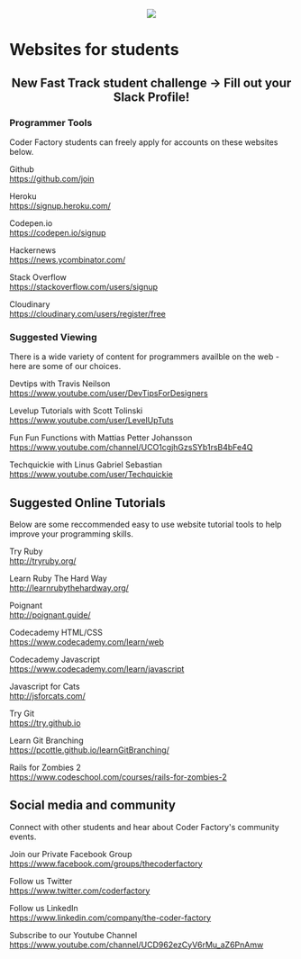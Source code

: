 <p align="center"><img src="https://github.com/coder-factory-academy/cf-guidline-css/blob/master/CFA.png"></p>


# Websites for students

## <p align="center">New Fast Track student challenge -> Fill out your Slack Profile!</p>

### Programmer Tools
Coder Factory students can freely apply for accounts on these websites below.

Github  
  https://github.com/join


Heroku  
  https://signup.heroku.com/


Codepen.io  
  https://codepen.io/signup


Hackernews  
  https://news.ycombinator.com/


Stack Overflow  
  https://stackoverflow.com/users/signup


Cloudinary  
  https://cloudinary.com/users/register/free


### Suggested Viewing
There is a wide variety of content for programmers availble on the web - here are some of our choices.

Devtips with Travis Neilson  
  https://www.youtube.com/user/DevTipsForDesigners


Levelup Tutorials with Scott Tolinski  
  https://www.youtube.com/user/LevelUpTuts


Fun Fun Functions with Mattias Petter Johansson  
  https://www.youtube.com/channel/UCO1cgjhGzsSYb1rsB4bFe4Q


Techquickie with Linus Gabriel Sebastian  
  https://www.youtube.com/user/Techquickie


## Suggested Online Tutorials
Below are some reccommended easy to use website tutorial tools to help improve your programming skills.

Try Ruby  
  http://tryruby.org/
  
Learn Ruby The Hard Way  
  http://learnrubythehardway.org/
  
Poignant  
  http://poignant.guide/

Codecademy HTML/CSS  
  https://www.codecademy.com/learn/web

Codecademy Javascript  
  https://www.codecademy.com/learn/javascript
  
Javascript for Cats  
  http://jsforcats.com/
  
Try Git  
  https://try.github.io
  
Learn Git Branching  
  https://pcottle.github.io/learnGitBranching/
  
Rails for Zombies 2  
  https://www.codeschool.com/courses/rails-for-zombies-2


## Social media and community
Connect with other students and hear about Coder Factory's community events.
  
Join our Private Facebook Group  
  https://www.facebook.com/groups/thecoderfactory

Follow us Twitter  
  https://www.twitter.com/coderfactory

Follow us LinkedIn  
  https://www.linkedin.com/company/the-coder-factory

Subscribe to our Youtube Channel  
  https://www.youtube.com/channel/UCD962ezCyV6rMu_aZ6PnAmw

